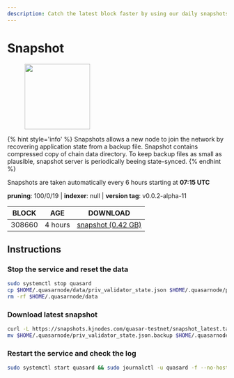 ```yaml
---
description: Catch the latest block faster by using our daily snapshots.
---
```


# Snapshot

<figure><img src="https://raw.githubusercontent.com/kj89/testnet_manuals/main/pingpub/logos/quasar.png" width="150" alt=""><figcaption></figcaption></figure>

{% hint style='info' %}
Snapshots allows a new node to join the network by recovering application state from a backup file. 
Snapshot contains compressed copy of chain data directory. To keep backup files as small as plausible, 
snapshot server is periodically beeing state-synced.
{% endhint %}

Snapshots are taken automatically every 6 hours starting at **07:15 UTC**

**pruning**: 100/0/19 | **indexer**: null | **version tag**: v0.0.2-alpha-11

| BLOCK             | AGE             | DOWNLOAD                                                                                            |
| ----------------- | --------------- | --------------------------------------------------------------------------------------------------- |
| 308660 | 4 hours | [snapshot (0.42 GB)](https://snapshots.kjnodes.com/quasar-testnet/snapshot\_latest.tar.lz4) |

## Instructions

### Stop the service and reset the data

```bash
sudo systemctl stop quasard
cp $HOME/.quasarnode/data/priv_validator_state.json $HOME/.quasarnode/priv_validator_state.json.backup
rm -rf $HOME/.quasarnode/data
```

### Download latest snapshot

```bash
curl -L https://snapshots.kjnodes.com/quasar-testnet/snapshot_latest.tar.lz4 | tar -Ilz4 -xf - -C $HOME/.quasarnode
mv $HOME/.quasarnode/priv_validator_state.json.backup $HOME/.quasarnode/data/priv_validator_state.json
```

### Restart the service and check the log

```bash
sudo systemctl start quasard && sudo journalctl -u quasard -f --no-hostname -o cat
```
